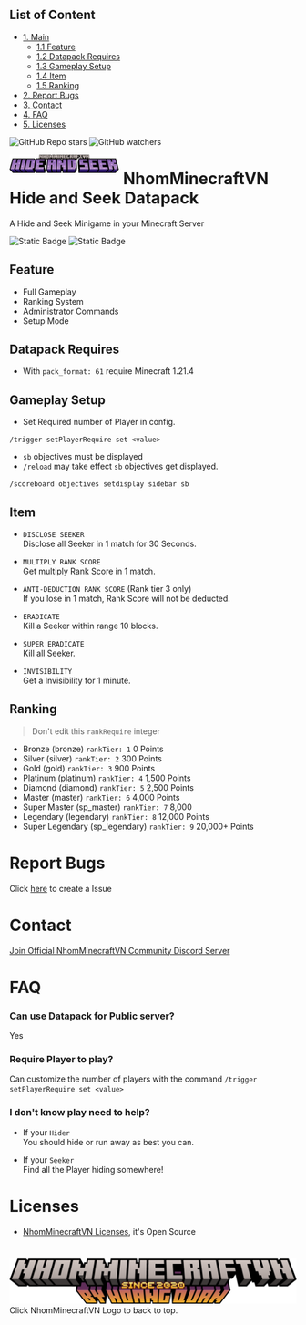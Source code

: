 ## List of Content
- [1. Main](#nhomminecraftvn-shooter-datapack)
    - [1.1 Feature](#feature)
    - [1.2 Datapack Requires](#datapack-requires)
    - [1.3 Gameplay Setup](#gameplay-setup)
    - [1.4 Item](#item)
    - [1.5 Ranking](#ranking)
- [2. Report Bugs](#report-bugs)
- [3. Contact](#contact)
- [4. FAQ](#faq)
- [5. Licenses](#licenses)

![GitHub Repo stars](https://img.shields.io/github/stars/nhomminecraftvn/NhomMinecraftVN-Hide-and-Seek-Datapack)
![GitHub watchers](https://img.shields.io/github/watchers/NhomMinecraftVN/NhomMinecraftVN-Hide-and-Seek-Datapack)

<img src="./assets/hns.png" width=38% height=38% style="margin-right: 8px" align="left">

# NhomMinecraftVN Hide and Seek Datapack

A Hide and Seek Minigame in your Minecraft Server

![Static Badge](https://img.shields.io/badge/Created_by-Th3Cr34t0r-blue) 
![Static Badge](https://img.shields.io/badge/Version-Release%201.04-green)

## Feature

- Full Gameplay
- Ranking System
- Administrator Commands
- Setup Mode

## Datapack Requires

- With `pack_format: 61` require Minecraft 1.21.4

## Gameplay Setup

- Set Required number of Player in config.

```
/trigger setPlayerRequire set <value>
```

- `sb` objectives must be displayed
- `/reload` may take effect `sb` objectives get displayed.

```
/scoreboard objectives setdisplay sidebar sb
```

## Item
- ``DISCLOSE SEEKER``<br>
Disclose all Seeker in 1 match for 30 Seconds.

- ``MULTIPLY RANK SCORE``<br>
Get multiply Rank Score in 1 match.

- ``ANTI-DEDUCTION RANK SCORE`` (Rank tier 3 only)<br>
If you lose in 1 match, Rank Score will not be deducted.

- ``ERADICATE``<br>
Kill a Seeker within range 10 blocks.

- ``SUPER ERADICATE``<br>
Kill all Seeker.

- ``INVISIBILITY``<br>
Get a Invisibility for 1 minute.

## Ranking

> Don't edit this ``rankRequire`` integer

- Bronze (bronze) `rankTier: 1` 0 Points
- Silver (silver) `rankTier: 2` 300 Points
- Gold (gold) `rankTier: 3` 900 Points
- Platinum (platinum) `rankTier: 4` 1,500 Points
- Diamond (diamond) `rankTier: 5` 2,500 Points
- Master (master) `rankTier: 6` 4,000 Points
- Super Master (sp_master) `rankTier: 7` 8,000
- Legendary (legendary) `rankTier: 8` 12,000 Points
- Super Legendary (sp_legendary) `rankTier: 9` 20,000+ Points

# Report Bugs
Click [here](https://github.com/nhomminecraftvn/NhomMinecraftVN-Hide-and-Seek-Datapack/issues/new) to create a Issue

# Contact

[Join Official NhomMinecraftVN Community Discord Server](https://discord.gg/ZCDmaHpHUu)

# FAQ
### Can use Datapack for Public server?
Yes

### Require Player to play?
Can customize the number of players with the command ``/trigger setPlayerRequire set <value>``

### I don't know play need to help?
- If your ``Hider``<br>
You should hide or run away as best you can.

- If your ``Seeker``<br>
Find all the Player hiding somewhere!


# Licenses

- [NhomMinecraftVN Licenses](LICENSE), it's Open Source

#

[<img src="./assets/new_logo.png">](#) Click NhomMinecraftVN Logo to back to top.